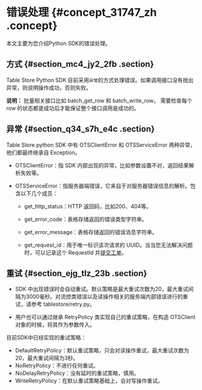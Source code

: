 # 错误处理 {#concept_31747_zh .concept}

本文主要为您介绍Python SDK的错误处理。

## 方式 {#section_mc4_jy2_2fb .section}

Table Store Python SDK 目前采用`异常`的方式处理错误。如果调用接口没有抛出异常，则说明操作成功，否则失败。

**说明：** 批量相关接口比如 batch\_get\_row 和 batch\_write\_row， 需要检查每个 row 的状态都是成功后才能保证整个接口调用是成功的。

## 异常 {#section_q34_s7h_e4c .section}

Table Store python SDK 中有 OTSClientError 和 OTSServiceError 两种异常，他们都最终继承自 Exception。

-   OTSClientError：指 SDK 内部出现的异常，比如参数设置不对，返回结果解析失败等。

-   OTSServiceError：指服务器端错误，它来自于对服务器错误信息的解析。包含以下几个成员：

    -   get\_http\_status：HTTP 返回码，比如200、404等。

    -   get\_error\_code：表格存储返回的错误类型字符串。

    -   get\_error\_message：表格存储返回的错误消息字符串。

    -   get\_request\_id：用于唯一标识该次请求的 UUID。当当您无法解决问题时，可以记录这个 RequestId 并[提交工单](https://selfservice.console.aliyun.com/ticket/createIndex)。

## 重试 {#section_ejg_tlz_23b .section}

-   SDK 中出现错误时会自动重试。默认策略是最大重试次数为20，最大重试间隔为3000毫秒。对流控类错误以及读操作相关的服务端内部错误进行的重试，请参考 tablestore/retry.py。

-   用户也可以通过继承 RetryPolicy 类实现自己的重试策略，在构造 OTSClient 对象的时候，将其作为参数传入。


目前SDK中已经实现的重试策略：

-   DefaultRetryPolicy：默认重试策略，只会对读操作重试，最大重试次数为20，最大重试间隔为3秒。
-   NoRetryPolicy：不进行任何重试。
-   NoDelayRetryPolicy：没有延时的重试策略，慎用。
-   WriteRetryPolicy：在默认重试策略基础上，会对写操作重试。

